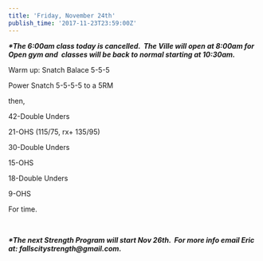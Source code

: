 ```yaml
---
title: 'Friday, November 24th'
publish_time: '2017-11-23T23:59:00Z'
---
```


***\*The 6:00am class today is cancelled.  The Ville will open at 8:00am
for Open gym and  classes will be back to normal starting at 10:30am.***

Warm up: Snatch Balace 5-5-5

Power Snatch 5-5-5-5 to a 5RM

then,

42-Double Unders

21-OHS (115/75, rx+ 135/95)

30-Double Unders

15-OHS

18-Double Unders

9-OHS

For time.

 

***\*The next Strength Program will start Nov 26th.  For more info email
Eric at: fallscitystrength\@gmail.com.***
